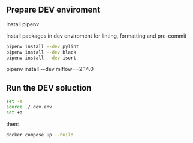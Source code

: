 ## Prepare DEV enviroment

Install pipenv

Install packages in dev enviroment for linting, formatting and pre-commit
```bash
pipenv install --dev pylint
pipenv install --dev black
pipenv install --dev isort
```

pipenv install --dev mlflow==2.14.0



## Run the DEV soluction

```bash
set -a
source ./.dev.env
set +a
```

then:

```bash
docker compose up --build
```